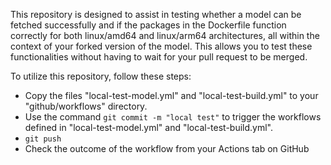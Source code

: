 This repository is designed to assist in testing whether a model can be fetched successfully and if the packages in the Dockerfile function correctly for both linux/amd64 and linux/arm64 architectures, all within the context of your forked version of the model. This allows you to test these functionalities without having to wait for your pull request to be merged.

To utilize this repository, follow these steps:

- Copy the files "local-test-model.yml" and "local-test-build.yml" to your "github/workflows" directory.
- Use the command `git commit -m "local test"` to trigger the workflows defined in "local-test-model.yml" and "local-test-build.yml".
- `git push`
- Check the outcome of the workflow from your Actions tab on GitHub
